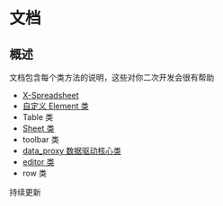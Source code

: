 # 文档

## 概述

文档包含每个类方法的说明，这些对你二次开发会很有帮助

- [X-Spreadsheet](/doc/spreadsheet/)
- [自定义 Element 类](/doc/element/)
- Table 类
- [Sheet 类](/doc/sheet/)
- toolbar 类
- [data_proxy 数据驱动核心类](/doc/data_proxy/)
- [editor 类](/doc/editor/)
- row 类

持续更新
